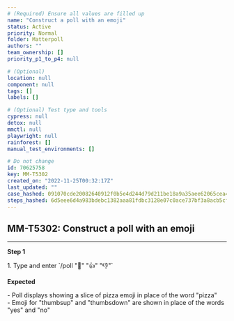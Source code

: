 ```yaml
---
# (Required) Ensure all values are filled up
name: "Construct a poll with an emoji"
status: Active
priority: Normal
folder: Matterpoll
authors: ""
team_ownership: []
priority_p1_to_p4: null

# (Optional)
location: null
component: null
tags: []
labels: []

# (Optional) Test type and tools
cypress: null
detox: null
mmctl: null
playwright: null
rainforest: []
manual_test_environments: []

# Do not change
id: 70625758
key: MM-T5302
created_on: "2022-11-25T00:32:17Z"
last_updated: ""
case_hashed: 091070cde20082640912f0b5e4d244d79d211be18a9a35aee62065cea4d2ad92cddf6883cb824805a621be8f54d3a1a2
steps_hashed: 6d5eee6d4a983bdebc1382aaa81fdbc3128e07c0ace737bf3a8acb5cf48f3f0e52a789624f6d5bdfa2ff7e510e122bff
---
```


<!-- (Auto-generated) Based on frontmatter's "key" and "name" -->

## MM-T5302: Construct a poll with an emoji

---

**Step 1**

1\. Type and enter \`/poll ":pizza:" ":thumbsup:" ":thumbsdown:"\`

**Expected**

\- Poll displays showing a slice of pizza emoji in place of the word "pizza"\
\- Emoji for "thumbsup" and "thumbsdown" are shown in place of the words "yes" and "no"
